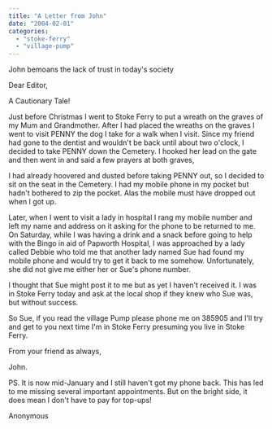```yaml
---
title: "A Letter from John"
date: "2004-02-01"
categories: 
  - "stoke-ferry"
  - "village-pump"
---
```


John bemoans the lack of trust in today's society

Dear Editor,

A Cautionary Tale!

Just before Christmas I went to Stoke Ferry to put a wreath on the graves of my Mum and Grandmother. After I had placed the wreaths on the graves I went to visit PENNY the dog I take for a walk when I visit. Since my friend had gone to the dentist and wouldn't be back until about two o'clock, I decided to take PENNY down the Cemetery. I hooked her lead on the gate and then went in and said a few prayers at both graves,

I had already hoovered and dusted before taking PENNY out, so I decided to sit on the seat in the Cemetery. I had my mobile phone in my pocket but hadn't bothered to zip the pocket. Alas the mobile must have dropped out when I got up.

Later, when I went to visit a lady in hospital I rang my mobile number and left my name and address on it asking for the phone to be returned to me. On Saturday, while I was having a drink and a snack before going to help with the Bingo in aid of Papworth Hospital, I was approached by a lady called Debbie who told me that another lady named Sue had found my mobile phone and would try to get it back to me somehow. Unfortunately, she did not give me either her or Sue's phone number.

I thought that Sue might post it to me but as yet I haven't received it. I was in Stoke Ferry today and ask at the local shop if they knew who Sue was, but without success.

So Sue, if you read the village Pump please phone me on 385905 and I'll try and get to you next time I'm in Stoke Ferry presuming you live in Stoke Ferry.

From your friend as always,

John.

PS. It is now mid-January and I still haven't got my phone back. This has led to me missing several important appointments. But on the bright side, it does mean I don't have to pay for top-ups!

Anonymous
